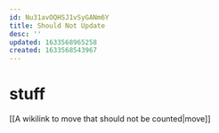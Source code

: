 ```yaml
---
id: Nu31avOQHSJ1vSyGANm6Y
title: Should Not Update
desc: ''
updated: 1633568965258
created: 1633568543967
---
```


# stuff
[[A wikilink to move that should not be counted|move]]
